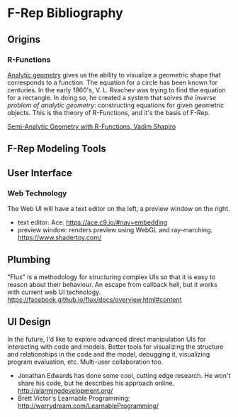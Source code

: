# F-Rep Bibliography

## Origins
### R-Functions
[Analytic geometry](https://en.wikipedia.org/wiki/Analytic_geometry)
gives us the ability to visualize a geometric shape that corresponds to a function.
The equation for a circle has been known for centuries.
In the early 1960's, V. L. Rvachev was trying to find the equation for a rectangle.
In doing so, he created a system that solves *the inverse problem of
analytic geometry*: constructing equations for given geometric objects.
This is the theory of R-Functions, and it's the basis of F-Rep.

[Semi-Analytic Geometry with R-Functions,
Vadim Shapiro](ftp://ftp.cs.wisc.edu/pub/users/prem/rfuns.pdf)

## F-Rep Modeling Tools

## User Interface
### Web Technology
The Web UI will have a text editor on the left, a preview window on the right.
* text editor: Ace. https://ace.c9.io/#nav=embedding
* preview window: renders preview using WebGL and ray-marching. https://www.shadertoy.com/

## Plumbing
"Flux" is a methodology for structuring complex UIs so that it is easy to reason
about their behaviour. An escape from callback hell, but it works with current web UI
technology. https://facebook.github.io/flux/docs/overview.html#content

## UI Design
In the future, I'd like to explore advanced direct manipulation UIs for
interacting with code and models. Better tools for visualizing the structure and relationships
in the code and the model,
debugging it, visualizing program evaluation, etc. Multi-user collaboration too.
* Jonathan Edwards has done some cool, cutting edge research.
  He won't share his code, but he describes his approach online.
  http://alarmingdevelopment.org/
* Brett Victor's Learnable Programming: http://worrydream.com/LearnableProgramming/


